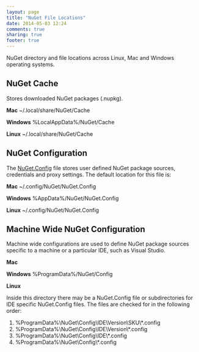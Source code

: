 ```yaml
---
layout: page
title: "NuGet File Locations"
date: 2014-05-03 12:24
comments: true
sharing: true
footer: true
---
```


NuGet directory and file locations across Linux, Mac and Windows operating systems.

## NuGet Cache

Stores downloaded NuGet packages (.nupkg).
 
 **Mac** ~/.local/share/NuGet/Cache

**Windows** %LocalAppData%/NuGet/Cache

**Linux** ~/.local/share/NuGet/Cache

## NuGet Configuration

The [NuGet.Config](http://docs.nuget.org/docs/reference/nuget-config-file) file stores user defined NuGet package sources, credentials and proxy settings. The default location for this file is:

**Mac** ~/.config/NuGet/NuGet.Config

**Windows** %AppData%/NuGet/NuGet.Config

**Linux** ~/.config/NuGet/NuGet.Config

## Machine Wide NuGet Configuration

Machine wide configurations are used to define NuGet package sources specific to a machine or a particular IDE, such as Visual Studio.

**Mac**

**Windows** %ProgramData%/NuGet/Config

**Linux**

Inside this directory there may be a NuGet.Config file or subdirectories for IDE specific NuGet.Config files. The files are checked for in the following order:

 1. %ProgramData%\NuGet\Config\IDE\Version\SKU\\*.config
 2. %ProgramData%\NuGet\Config\IDE\Version\\*.config
 3. %ProgramData%\NuGet\Config\IDE\\*.config
 4. %ProgramData%\NuGet\Config\\*.config
 